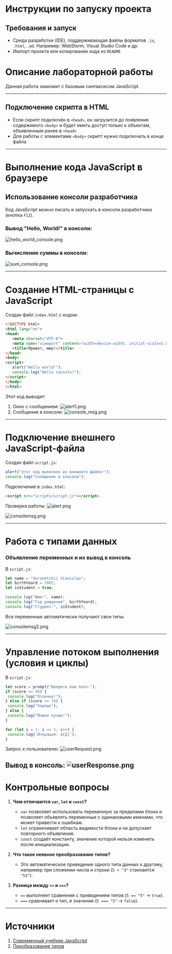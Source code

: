 # Инструкции по запуску проекта

## Требования и запуск
- Среда разработки (IDE), поддерживающая файлы форматов `.js`, `.html`, `.md`.
Например: WebStorm, Visual Studio Code и др.
- Импорт проекта или копирование кода из `README`

# Описание лабораторной работы
Данная работа знакомит с базовым синтаксисом JavaScript.

---

## Подключение скрипта в HTML
- Если скрипт подключён в `<head>`, он загрузится до появления содержимого `<body>` и будет иметь доступ только к объектам, объявленным ранее в `<head>`
- Для работы с элементами `<body>` скрипт нужно подключать в конце файла

---

# Выполнение кода JavaScript в браузере

## Использование консоли разработчика
Код JavaScript можно писать и запускать в консоли разработчика (кнопка `F12`).

### Вывод "Hello, World!" в консоли:
![hello_world_console.png](images/hello_world_console.png)

### Вычисление суммы в консоли:
![sum_console.png](images/sum_console.png)

---

# Создание HTML-страницы с JavaScript

Создан файл `index.html` с кодом:
```html
<!DOCTYPE html>
<html lang="en">
<head>
   <meta charset="UTF-8">
   <meta name="viewport" content="width=device-width, initial-scale=1.0">
   <title>Привет, мир!</title>
</head>
<body>
<script>
   alert("Hello world!");
   console.log("Hello console!");
</script>
</body>
</html>
```

Этот код выводит:
1. Окно с сообщением:
![alert1.png](images/alert1.png)
2. Сообщение в консоли:
![console_msg.png](images/console_msg.png)
---

# Подключение внешнего JavaScript-файла

Создан файл `script.js`:
```javascript
alert("Этот код выполнен из внешнего файла!");
console.log("Сообщение в консоли");
```

Подключение в `index.html`:
```html
<script src="scripts/script.js"></script>
```

Проверка работы:
![alert.png](images/alert.png)

![consolemsg.png](images/consolemsg.png)

---

# Работа с типами данных

### Объявление переменных и их вывод в консоль
В `script.js`:
```javascript
let name = "Voronetchii Stanislav";
let birthYeard = 2005;
let isStudent = true;

console.log("Имя:", name);
console.log("Год рождения", birthYeard);
console.log("Студент:", isStudent);
```
Все переменные автоматически получают свои типы.

![consolemsg2.png](images/consolemsg2.png)

---

# Управление потоком выполнения (условия и циклы)

В `script.js`:
```javascript
let score = prompt("Введите ваш балл:");
if (score >= 90) {
 console.log("Отлично!");
} else if (score >= 70) {
 console.log("Хорошо");
} else {
 console.log("Можно лучше!");
}

for (let i = 1; i <= 5; i++) {
 console.log(`Итерация: ${i}`);
}
```

Запрос к пользователю:
![userRequest.png](images/userRequest.png)

Вывод в консоль:
![userResponse.png](images/userResponse.png)
---

# Контрольные вопросы

1. **Чем отличаются `var`, `let` и `const`?**
    - `var` позволяет использовать переменную за пределами блока и позволяет объявлять переменные с одинаковыми именами, что может привести к ошибкам.
    - `let` ограничивает область видимости блока и не допускает повторного объявления.
    - `const` создаёт константу, значение которой нельзя изменить после инициализации.

2. **Что такое неявное преобразование типов?**
    - Это автоматическое приведение одного типа данных к другому, например при сложении числа и строки (`5 + "3"` становится `"53"`).

3. **Разница между `==` и `===`?**
    - `==` выполняет сравнение с приведением типов (`5 == "5"` → `true`).
    - `===` сравнивает и тип, и значение (`5 === "5"` → `false`).

---

# Источники

1. [Современный учебник JavaScript](https://learn.javascript.ru)
2. [Преобразование типов](https://habr.com/ru/companies/ruvds/articles/347866/)

